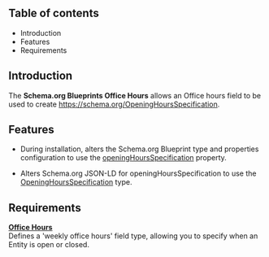 Table of contents
-----------------

* Introduction
* Features
* Requirements


Introduction
------------

The **Schema.org Blueprints Office Hours** allows an Office hours field to be
used to create https://schema.org/OpeningHoursSpecification.


Features
--------

- During installation, alters the Schema.org Blueprint type and properties
  configuration to use the
  [openingHoursSpecification](https://schema.org/openingHoursSpecification) property.

- Alters Schema.org JSON-LD for openingHoursSpecification to use the
  [OpeningHoursSpecification](https://schema.org/OpeningHoursSpecification) type.


Requirements
------------

**[Office Hours](https://www.drupal.org/project/office_hours)**    
Defines a 'weekly office hours' field type, allowing you to specify when an Entity is open or closed.
